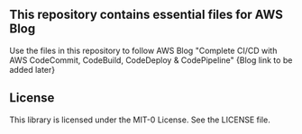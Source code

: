 ## This repository contains essential files for AWS Blog

Use the files in this repository to follow AWS Blog "Complete CI/CD with AWS CodeCommit, CodeBuild, CodeDeploy & CodePipeline"
{Blog link to be added later}

## License

This library is licensed under the MIT-0 License. See the LICENSE file.

